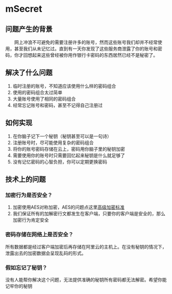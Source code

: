# mSecret

## 问题产生的背景
　　网上冲浪不可避免的需要注册许多的账号，然而这些账号我们却并不经常使用，甚至我们从未记忆过。直到有一天你发现了这些服务商泄露了你的账号和密码，你才回想起来这些曾经被你用作银行卡密码的东西居然已经不是秘密了。

## 解决了什么问题

1. 临时注册的账号，不知道应该使用什么样的密码组合
2. 使用的密码组合太过简单
3. 大量账号使用了相同的密码组合
4. 经常忘记账号和密码，甚至不记得自己注册过

## 如何实现

1. 在你脑子记下一个秘钥（秘钥甚至可以是一句诗）
2. 注册账号时，尽可能使用复杂的密码组合
3. 将你的账号密码存储在云上，密码用你脑子里的秘钥加密
4. 需要使用你的账号时只需要回忆起来秘钥是什么就足够了
5. 没有记忆密码的心智负担，你可以定期更换密码

## 技术上的问题

### 加密行为是否安全？
1. 加密使用AES对称加密，AES的问题点这里[高级加密标准](https://zh.wikipedia.org/wiki/%E9%AB%98%E7%BA%A7%E5%8A%A0%E5%AF%86%E6%A0%87%E5%87%86)
2. 我们保证所有的加解密行文都发生在客户端，只要你的客户端是安全的，那么加密行为肯定安全

### 密码存储在网络上是否安全？
所有数据都是经过客户端加密后再存储在阿里云的主机上。在没有秘钥的情况下，泄露出去的加密数据会呈现乱码的形式。

### 假如忘记了秘钥？
没有人能帮你解决这个问题，无法提供准确的秘钥所有密码都无法解密。希望你能记牢你的秘钥